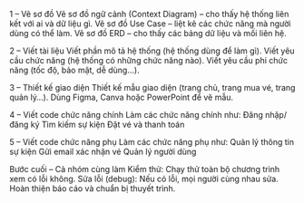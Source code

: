  1 – Vẽ sơ đồ
Vẽ sơ đồ ngữ cảnh (Context Diagram) – cho thấy hệ thống liên kết với ai và dữ liệu gì.
Vẽ sơ đồ Use Case – liệt kê các chức năng mà người dùng có thể làm.
Vẽ sơ đồ ERD – cho thấy các bảng dữ liệu và mối liên hệ.

 2 – Viết tài liệu
Viết phần mô tả hệ thống (hệ thống dùng để làm gì).
Viết yêu cầu chức năng (hệ thống có những chức năng nào).
Viết yêu cầu phi chức năng (tốc độ, bảo mật, dễ dùng…).

3 – Thiết kế giao diện
Thiết kế mẫu giao diện (trang chủ, trang mua vé, trang quản lý…).
Dùng Figma, Canva hoặc PowerPoint để vẽ mẫu.

4 – Viết code chức năng chính
Làm các chức năng chính như:
Đăng nhập/đăng ký
Tìm kiếm sự kiện
Đặt vé và thanh toán

5 – Viết code chức năng phụ
Làm các chức năng phụ như:
Quản lý thông tin sự kiện
Gửi email xác nhận vé
Quản lý người dùng 

Bước cuối – Cả nhóm cùng làm
Kiểm thử: Chạy thử toàn bộ chương trình xem có lỗi không.
Sửa lỗi (debug): Nếu có lỗi, mọi người cùng nhau sửa.
Hoàn thiện báo cáo và chuẩn bị thuyết trình.
